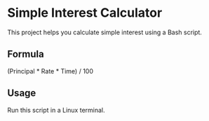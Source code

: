 # Simple Interest Calculator
This project helps you calculate simple interest using a Bash script.
## Formula
(Principal * Rate * Time) / 100
## Usage
Run this script in a Linux terminal.
